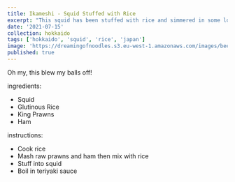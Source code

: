 ```yaml
---
title: Ikameshi - Squid Stuffed with Rice
excerpt: "This squid has been stuffed with rice and simmered in some lovely Japanese flavours for an umami rich flavour bomb to enjoy with a glass of sake."
date: '2021-07-15'
collection: hokkaido
tags: ['hokkaido', 'squid', 'rice', 'japan']
image: 'https://dreamingofnoodles.s3.eu-west-1.amazonaws.com/images/beef-tantanmen-ramen.jpeg'
published: true
---
```


Oh my, this blew my balls off!

ingredients:
 - Squid
 - Glutinous Rice
 - King Prawns
 - Ham

instructions:
 - Cook rice
 - Mash raw prawns and ham then mix with rice
 - Stuff into squid
 - Boil in teriyaki sauce